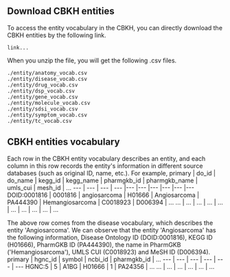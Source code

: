## Download CBKH entities
To access the entity vocabulary in the CBKH, you can directly download the CBKH entities by the following link.
```
link...
```

When you unzip the file, you will get the following .csv files.
```
./entity/anatomy_vocab.csv
./entity/disease_vocab.csv
./entity/drug_vocab.csv
./entity/dsp_vocab.csv
./entity/gene_vocab.csv
./entity/molecule_vocab.csv
./entity/sdsi_vocab.csv
./entity/symptom_vocab.csv
./entity/tc_vocab.csv
```

## CBKH entities vocabulary
Each row in the CBKH entity vocabulary describes an entity, and each column in this row records the entity's information in different source databases (such as original ID, name, etc.). For example,
primary | do_id | do_name | kegg_id | kegg_name | pharmgkb_id | pharmgkb_name | umls_cui | mesh_id | ... 
--- | --- | --- | --- |--- |--- |--- |--- |--- |--- 
DOID:0001816 | 0001816 | angiosarcoma | H01666 | Angiosarcoma | PA444390 | Hemangiosarcoma | C0018923 | D006394 | ...
... | ... | ... | ... | ... | ... | ... | ... | ... | ... 

The above row comes from the disease vocabulary, which describes the entity 'Angiosarcoma'. We can observe that the entity 'Angiosarcoma' has the following information, Disease Ontology ID (DOID:0001816), KEGG ID (H01666), PharmGKB ID (PA444390), the name in PharmGKB ('Hemangiosarcoma'), UMLS CUI (C0018923) and MeSH ID (D006394).
primary | hgnc_id | symbol | ncbi_id | pharmgkb_id | ... 
--- | --- | --- | --- | --- | --- 
HGNC:5 | 5 | A1BG | H01666 | 1 | PA24356 | ...
... | ... | ... | ... | ... | ... 

